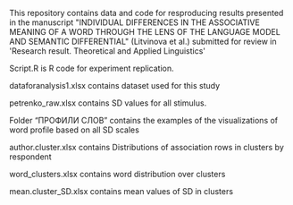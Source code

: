 This repository contains data and code for resproducing results presented in the manuscript "INDIVIDUAL DIFFERENCES IN THE ASSOCIATIVE MEANING OF A WORD THROUGH THE LENS OF THE LANGUAGE MODEL AND SEMANTIC DIFFERENTIAL" (Litvinova et al.) submitted for  review in 'Research result. Theoretical and Applied Linguistics'

Script.R is R code for experiment replication.

dataforanalysis1.xlsx contains dataset used for this study 

petrenko_raw.xlsx contains SD values for all stimulus. 

Folder “ПРОФИЛИ СЛОВ” contains the examples of the visualizations of word profile based on all SD scales 

author.cluster.xlsx contains Distributions of association rows in clusters by respondent

word_clusters.xlsx contains word distribution over clusters

mean.cluster_SD.xlsx contains mean values of SD in clusters 

